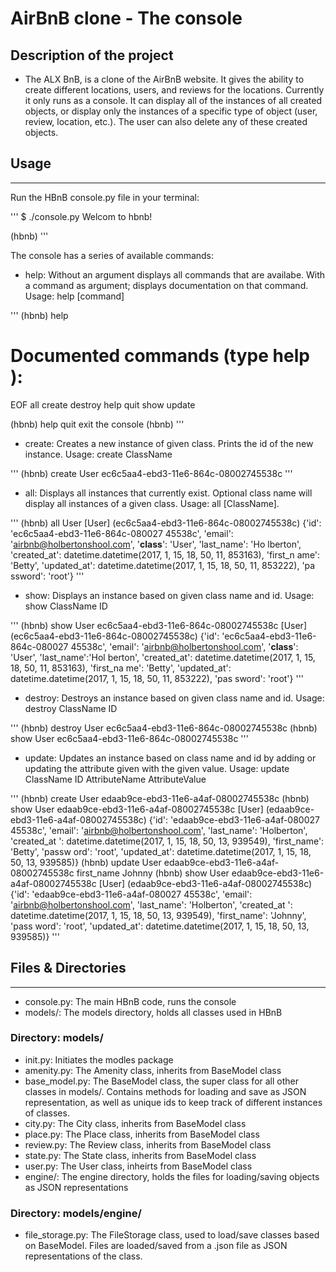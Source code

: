 # AirBnB clone - The console
## Description of the project

* The ALX BnB, is a clone of the AirBnB website. It gives the ability to create different locations, users, and reviews for the locations. Currently it only runs as a console. It can display all of the instances of all created objects, or display only the instances of a specific type of object (user, review, location, etc.). The user can also delete any of these created objects.

## Usage
---
Run the HBnB console.py file in your terminal:

'''
$ ./console.py
Welcom to hbnb!

(hbnb)
'''

The console has a series of available commands:

* help: Without an argument displays all commands that are availabe. With a command as argument; displays documentation on that command. Usage: help [command]

'''
(hbnb) help

Documented commands (type help <topic>):
========================================
EOF  all  create  destroy  help  quit  show  update

(hbnb) help quit
exit the console
(hbnb)
'''

* create: Creates a new instance of given class. Prints the id of the new instance. Usage: create ClassName

'''
(hbnb) create User
ec6c5aa4-ebd3-11e6-864c-08002745538c
'''

* all: Displays all instances that currently exist. Optional class name will display all instances of a given class. Usage: all [ClassName].

'''
(hbnb) all User
[User] (ec6c5aa4-ebd3-11e6-864c-08002745538c) {'id': 'ec6c5aa4-ebd3-11e6-864c-080027
45538c', 'email': 'airbnb@holbertonshool.com', '__class__': 'User', 'last_name': 'Ho
lberton', 'created_at': datetime.datetime(2017, 1, 15, 18, 50, 11, 853163), 'first_n
ame': 'Betty', 'updated_at': datetime.datetime(2017, 1, 15, 18, 50, 11, 853222), 'pa
ssword': 'root'}
'''

* show: Displays an instance based on given class name and id. Usage: show ClassName ID

'''
(hbnb) show User ec6c5aa4-ebd3-11e6-864c-08002745538c
[User] (ec6c5aa4-ebd3-11e6-864c-08002745538c) {'id': 'ec6c5aa4-ebd3-11e6-864c-080027
45538c', 'email': 'airbnb@holbertonshool.com', '__class__': 'User', 'last_name':'Hol
berton', 'created_at': datetime.datetime(2017, 1, 15, 18, 50, 11, 853163), 'first_na
me': 'Betty', 'updated_at': datetime.datetime(2017, 1, 15, 18, 50, 11, 853222), 'pas
sword': 'root'}
'''

* destroy: Destroys an instance based on given class name and id. Usage: destroy ClassName ID

'''
(hbnb) destroy User ec6c5aa4-ebd3-11e6-864c-08002745538c
(hbnb) show User ec6c5aa4-ebd3-11e6-864c-08002745538c
'''

* update: Updates an instance based on class name and id by adding or updating the attribute given with the given value. Usage: update ClassName ID AttributeName AttributeValue

'''
(hbnb) create User
edaab9ce-ebd3-11e6-a4af-08002745538c
(hbnb) show User edaab9ce-ebd3-11e6-a4af-08002745538c
[User] (edaab9ce-ebd3-11e6-a4af-08002745538c) {'id': 'edaab9ce-ebd3-11e6-a4af-080027
45538c', 'email': 'airbnb@holbertonshool.com', 'last_name': 'Holberton', 'created_at
': datetime.datetime(2017, 1, 15, 18, 50, 13, 939549), 'first_name': 'Betty', 'passw
ord': 'root', 'updated_at': datetime.datetime(2017, 1, 15, 18, 50, 13, 939585)}
(hbnb) update User edaab9ce-ebd3-11e6-a4af-08002745538c first_name Johnny
(hbnb) show User edaab9ce-ebd3-11e6-a4af-08002745538c
[User] (edaab9ce-ebd3-11e6-a4af-08002745538c) {'id': 'edaab9ce-ebd3-11e6-a4af-080027
45538c', 'email': 'airbnb@holbertonshool.com', 'last_name': 'Holberton', 'created_at
': datetime.datetime(2017, 1, 15, 18, 50, 13, 939549), 'first_name': 'Johnny', 'pass
word': 'root', 'updated_at': datetime.datetime(2017, 1, 15, 18, 50, 13, 939585)}
'''

## Files & Directories
---
* console.py: The main HBnB code, runs the console
* models/: The models directory, holds all classes used in HBnB

### Directory: models/

* init.py: Initiates the modles package
* amenity.py: The Amenity class, inherits from BaseModel class
* base_model.py: The BaseModel class, the super class for all other classes in models/. Contains methods for loading and save as JSON representation, as well as unique ids to keep track of different instances of classes.
* city.py: The City class, inherits from BaseModel class
* place.py: The Place class, inherits from BaseModel class
* review.py: The Review class, inherits from BaseModel class
* state.py: The State class, inherits from BaseModel class
* user.py: The User class, inheirts from BaseModel class
* engine/: The engine directory, holds the files for loading/saving objects as JSON representations

### Directory: models/engine/
* file_storage.py: The FileStorage class, used to load/save classes based on BaseModel. Files are loaded/saved from a .json file as JSON representations of the class.
